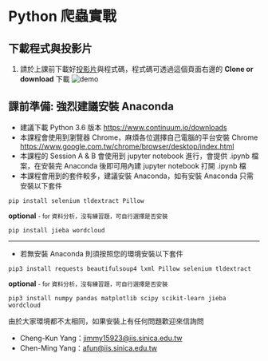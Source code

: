 # Python 爬蟲實戰

## 下載程式與投影片
1. 請於上課前下載好[投影片](https://goo.gl/CFR95x)與程式碼，程式碼可透過這個頁面右邊的 **Clone or download** 下載
![demo](https://user-images.githubusercontent.com/4820492/29063516-c03b2c9c-7c58-11e7-9ba1-a6c2c0f62f7b.png)

## 課前準備: 強烈建議安裝 Anaconda
- 建議下載 Python 3.6 版本 https://www.continuum.io/downloads
- 本課程會使用到瀏覽器 Chrome，麻煩各位選擇自己電腦的平台安裝 Chrome https://www.google.com.tw/chrome/browser/desktop/index.html
- 本課程的 Session A & B 會使用到 jupyter notebook 進行，會提供 .ipynb 檔案，在安裝完 Anaconda 後即可用內建 jupyter notebook 打開 .ipynb 檔
- 本課程會用到的套件較多，建議安裝 Anaconda，如有安裝 Anaconda 只需安裝以下套件

```
pip install selenium tldextract Pillow
```

**optional** <small>- for 資料分析，沒有練習題，可自行選擇是否安裝</small>
```
pip install jieba wordcloud
```

---

- 若無安裝 Anaconda 則須按照您的環境安裝以下套件

```
pip3 install requests beautifulsoup4 lxml Pillow selenium tldextract
```

**optional** <small>- for 資料分析，沒有練習題，可自行選擇是否安裝</small>

```
pip3 install numpy pandas matplotlib scipy scikit-learn jieba wordcloud 
```

由於大家環境都不太相同，如果安裝上有任何問題歡迎來信詢問
- Cheng-Kun Yang：[jimmy15923@iis.sinica.edu.tw](jimmy15923@iis.sinica.edu.tw)
- Chen-Ming Yang：[afun@iis.sinica.edu.tw](afun@iis.sinica.edu.tw)
